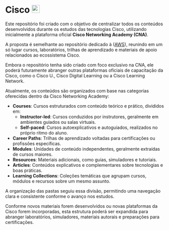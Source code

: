 # Cisco   <img src="https://github.com/PedroHeeger/my_tech_journey/blob/main/platforms/img/cisco.png" alt="cisco" width="auto" height="25">

Este repositório foi criado com o objetivo de centralizar todos os conteúdos desenvolvidos durante os estudos das tecnologias Cisco, utilizando inicialmente a plataforma oficial **Cisco Networking Academy (CNA)**.

A proposta é semelhante ao repositório dedicado à ([AWS]()), reunindo em um só lugar cursos, laboratórios, trilhas de aprendizado e materiais de apoio relacionados ao ecossistema Cisco.

Embora o repositório tenha sido criado com foco exclusivo na CNA, ele poderá futuramente abranger outras plataformas oficiais de capacitação da Cisco, como o Cisco U., Cisco Digital Learning ou a Cisco Learning Network.

Atualmente, os conteúdos são organizados com base nas categorias oferecidas dentro da Cisco Networking Academy:

- **Courses**: Cursos estruturados com conteúdo teórico e prático, divididos em:
  - **Instructor-led**: Cursos conduzidos por instrutores, geralmente em ambientes guiados ou salas virtuais.
  - **Self-paced**: Cursos autoexplicativos e autoguiados, realizados no próprio ritmo do aluno.
- **Career Paths**: Trilhas de aprendizado voltadas para certificações ou profissões específicas.
- **Modules**: Unidades de conteúdo independentes, geralmente extraídas de cursos maiores.
- **Resources**: Materiais adicionais, como guias, simuladores e tutoriais.
- **Articles**: Conteúdos explicativos e complementares sobre tecnologias e boas práticas.
- **Learning Collections**: Coleções temáticas que agrupam cursos, módulos e recursos sobre um mesmo assunto.

A organização das pastas seguiu essa divisão, permitindo uma navegação clara e consistente conforme o avanço nos estudos.

Conforme novos materiais forem desenvolvidos ou novas plataformas da Cisco forem incorporadas, esta estrutura poderá ser expandida para abranger laboratórios, simuladores, materiais autorais e preparações para certificações.
